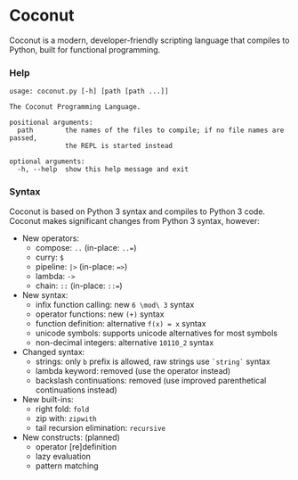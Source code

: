 Coconut
=======

Coconut is a modern, developer-friendly scripting language that compiles to Python, built for functional programming.

### Help

```
usage: coconut.py [-h] [path [path ...]]

The Coconut Programming Language.

positional arguments:
  path        the names of the files to compile; if no file names are passed,
              the REPL is started instead

optional arguments:
  -h, --help  show this help message and exit
```

### Syntax

Coconut is based on Python 3 syntax and compiles to Python 3 code. Coconut makes significant changes from Python 3 syntax, however:

* New operators:
	* compose: `..` (in-place: `..=`)
	* curry: `$`
	* pipeline: `|>` (in-place: `=>`)
	* lambda: `->`
	* chain: `::` (in-place: `::=`)
* New syntax:
	* infix function calling: new `6 \mod\ 3` syntax
	* operator functions: new `(+)` syntax
	* function definition: alternative `f(x) = x` syntax
	* unicode symbols: supports unicode alternatives for most symbols
	* non-decimal integers: alternative `10110_2` syntax
* Changed syntax:
	* strings: only `b` prefix is allowed, raw strings use `` `string` `` syntax
	* lambda keyword: removed (use the operator instead)
	* backslash continuations: removed (use improved parenthetical continuations instead)
* New built-ins:
	* right fold: `fold`
	* zip with: `zipwith`
	* tail recursion elimination: `recursive`
* New constructs: (planned)
	* operator [re]definition
	* lazy evaluation
	* pattern matching
